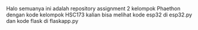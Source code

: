Halo semuanya ini adalah repository assignment 2 kelompok Phaethon dengan kode kelompok HSC173
kalian bisa melihat kode esp32 di esp32.py dan kode flask di flaskapp.py
